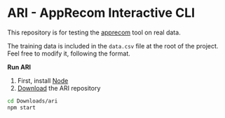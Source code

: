 # ARI - AppRecom Interactive CLI

This repository is for testing the [apprecom](https://github.com/patrickeddy/apprecom) tool on real data.

The training data is included in the `data.csv` file at the root of the project. Feel free to modify it, following the format.

**Run ARI**

1. First, install [Node](https://nodejs.org/en/download/)
2. [Download](https://github.com/patrickeddy/apprecom/archive/master.zip) the ARI repository

```bash
cd Downloads/ari
npm start
```
